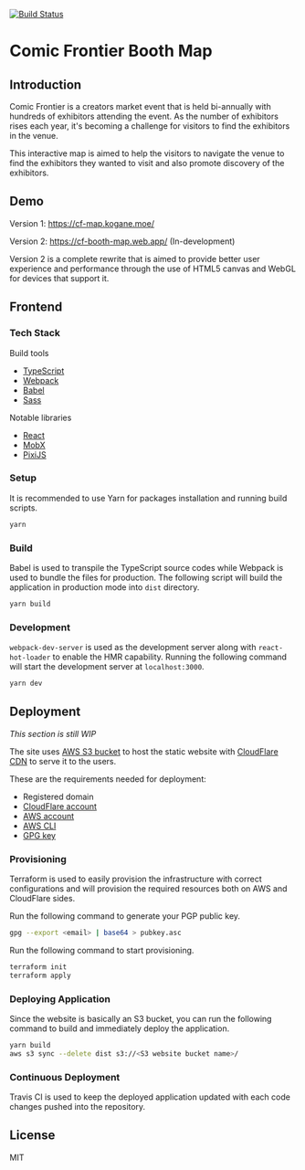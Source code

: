 [![Build Status](https://travis-ci.org/Frizz925/cf-booth-map.svg?branch=version-2)](https://travis-ci.org/Frizz925/cf-booth-map)

# Comic Frontier Booth Map

## Introduction

Comic Frontier is a creators market event that is held bi-annually with hundreds of exhibitors attending the event. As the number of exhibitors rises each year, it's becoming a challenge for visitors to find the exhibitors in the venue.

This interactive map is aimed to help the visitors to navigate the venue to find the exhibitors they wanted to visit and also promote discovery of the exhibitors.

## Demo

Version 1: <https://cf-map.kogane.moe/>

Version 2: <https://cf-booth-map.web.app/> (In-development)

Version 2 is a complete rewrite that is aimed to provide better user experience and performance through the use of HTML5 canvas and WebGL for devices that support it.

## Frontend

### Tech Stack

Build tools

- [TypeScript](https://www.typescriptlang.org/)
- [Webpack](https://webpack.js.org/)
- [Babel](https://babeljs.io/)
- [Sass](https://sass-lang.com/)

Notable libraries

- [React](https://reactjs.org/)
- [MobX](https://mobx.js.org/)
- [PixiJS](https://www.pixijs.com/)

### Setup

It is recommended to use Yarn for packages installation and running build scripts.

```sh
yarn
```

### Build

Babel is used to transpile the TypeScript source codes while Webpack is used to bundle the files for production. The following script will build the application in production mode into `dist` directory.

```sh
yarn build
```

### Development

`webpack-dev-server` is used as the development server along with `react-hot-loader` to enable the HMR capability. Running the following command will start the development server at `localhost:3000`.

```sh
yarn dev
```

## Deployment

*This section is still WIP*

The site uses [AWS S3 bucket](https://aws.amazon.com/s3/) to host the static website with [CloudFlare CDN](https://www.cloudflare.com/cdn/) to serve it to the users.

These are the requirements needed for deployment:

- Registered domain
- [CloudFlare account](https://www.cloudflare.com/dns/)
- [AWS account](https://console.aws.amazon.com/)
- [AWS CLI](https://aws.amazon.com/cli/)
- [GPG key](https://help.github.com/en/github/authenticating-to-github/generating-a-new-gpg-key)

### Provisioning

Terraform is used to easily provision the infrastructure with correct configurations and will provision the required resources both on AWS and CloudFlare sides.

Run the following command to generate your PGP public key.

```sh
gpg --export <email> | base64 > pubkey.asc
```

Run the following command to start provisioning.

```sh
terraform init
terraform apply
```

### Deploying Application

Since the website is basically an S3 bucket, you can run the following command to build and immediately deploy the application.

```sh
yarn build
aws s3 sync --delete dist s3://<S3 website bucket name>/
```

### Continuous Deployment

Travis CI is used to keep the deployed application updated with each code changes pushed into the repository.

## License

MIT
